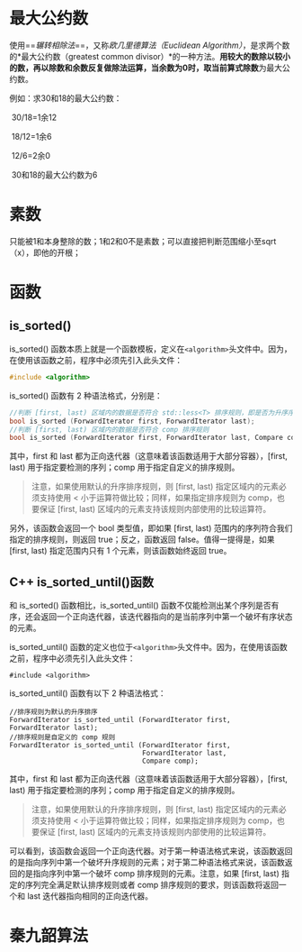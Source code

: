 # 最大公约数

使用==*辗转相除法*==，又称*欧几里德算法（Euclidean Algorithm）*，是求两个数的*最大公约数（greatest common divisor）*的一种方法。**用较大的数除以较小的数，再以除数和余数反复做除法运算，当余数为0时，取当前算式除数**为最大公约数。

例如：求30和18的最大公约数：

​			30/18=1余12

​			18/12=1余6

​			12/6=2余0

​			30和18的最大公约数为6

# 素数

只能被1和本身整除的数；1和2和0不是素数；可以直接把判断范围缩小至sqrt（x），即他的开根；

# 函数

## is_sorted()

is_sorted() 函数本质上就是一个函数模板，定义在`<algorithm>`头文件中。因为，在使用该函数之前，程序中必须先引入此头文件：

```C++
#include <algorithm>
```

is_sorted() 函数有 2 种语法格式，分别是：

```C++
//判断 [first, last) 区域内的数据是否符合 std::less<T> 排序规则，即是否为升序序列
bool is_sorted (ForwardIterator first, ForwardIterator last);
//判断 [first, last) 区域内的数据是否符合 comp 排序规则  
bool is_sorted (ForwardIterator first, ForwardIterator last, Compare comp);
```

其中，first 和 last 都为正向迭代器（这意味着该函数适用于大部分容器），[first, last) 用于指定要检测的序列；comp 用于指定自定义的排序规则。

> 注意，如果使用默认的升序排序规则，则 [first, last) 指定区域内的元素必须支持使用 < 小于运算符做比较；同样，如果指定排序规则为 comp，也要保证 [first, last) 区域内的元素支持该规则内部使用的比较运算符。

另外，该函数会返回一个 bool 类型值，即如果 [first, last) 范围内的序列符合我们指定的排序规则，则返回 true；反之，函数返回 false。值得一提得是，如果 [first, last) 指定范围内只有 1 个元素，则该函数始终返回 true。

## C++ is_sorted_until()函数

和 is_sorted() 函数相比，is_sorted_until() 函数不仅能检测出某个序列是否有序，还会返回一个正向迭代器，该迭代器指向的是当前序列中第一个破坏有序状态的元素。

is_sorted_until() 函数的定义也位于`<algorithm>`头文件中。因为，在使用该函数之前，程序中必须先引入此头文件：

```
#include <algorithm>
```

is_sorted_until() 函数有以下 2 种语法格式：

```
//排序规则为默认的升序排序
ForwardIterator is_sorted_until (ForwardIterator first, ForwardIterator last);
//排序规则是自定义的 comp 规则
ForwardIterator is_sorted_until (ForwardIterator first,
                                 ForwardIterator last,
                                 Compare comp);
```

其中，first 和 last 都为正向迭代器（这意味着该函数适用于大部分容器），[first, last) 用于指定要检测的序列；comp 用于指定自定义的排序规则。

> 注意，如果使用默认的升序排序规则，则 [first, last) 指定区域内的元素必须支持使用 < 小于运算符做比较；同样，如果指定排序规则为 comp，也要保证 [first, last) 区域内的元素支持该规则内部使用的比较运算符。

可以看到，该函数会返回一个正向迭代器。对于第一种语法格式来说，该函数返回的是指向序列中第一个破坏升序规则的元素；对于第二种语法格式来说，该函数返回的是指向序列中第一个破坏 comp 排序规则的元素。注意，如果 [first, last) 指定的序列完全满足默认排序规则或者 comp 排序规则的要求，则该函数将返回一个和 last 迭代器指向相同的正向迭代器。

# 秦九韶算法















